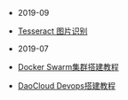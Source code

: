 - 2019-09
- [Tesseract 图片识别](blogs/tesseract)

- 2019-07
- [Docker Swarm集群搭建教程](blogs/docker-swarm)
- [DaoCloud Devops搭建教程](blogs/daocloud)